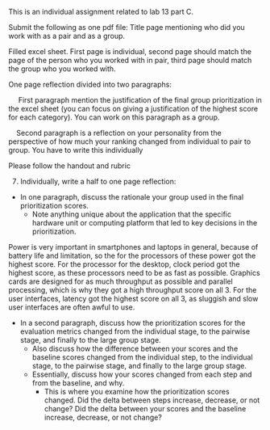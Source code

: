 This is an individual assignment related to lab 13 part C.

Submit the following as one pdf file:
Title page mentioning who did you work with as a pair and as a group.

Filled excel sheet. First page is individual, second page should match the page of the person who you worked with in pair, third page should match the group who you worked with.

One page reflection divided into two paragraphs:

     First paragraph mention the justification of the final group prioritization in the excel sheet (you can focus on giving a justification of the highest score for each category). You can work on this paragraph as a group.

    Second paragraph is a reflection on your personality from the perspective of how much your ranking changed from individual to pair to group. You have to write this individually

Please follow the handout and rubric

7. Individually, write a half to one page reflection: 
- In one paragraph, discuss the rationale your group used in the final prioritization scores. 
	- Note anything unique about the application that the specific hardware unit or computing platform that led to key decisions in the prioritization. 

Power is very important in smartphones and laptops in general, because of battery life and limitation, so the for the processors of these power got the highest score.  For the processor for the desktop, clock period got the highest score, as these processors need to be as fast as possible. Graphics cards are designed for as much throughput as possible and parallel processing, which is why they got a high throughput score on all 3. For the user interfaces, latency got the highest score on all 3, as sluggish and slow user interfaces are often awful to use. 

- In a second paragraph, discuss how the prioritization scores for the evaluation metrics changed from the individual stage, to the pairwise stage, and finally to the large group stage. 
	- Also discuss how the difference between your scores and the baseline scores changed from the individual step, to the individual stage, to the pairwise stage, and finally to the large group stage. 
	- Essentially, discuss how your scores changed from each step and from the baseline, and why. 
		- This is where you examine how the prioritization scores changed. Did the delta between steps increase, decrease, or not change? Did the delta between your scores and the baseline increase, decrease, or not change?

